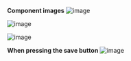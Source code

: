 **Component images**
![image](https://github.com/dev98reynaga/countryInformation/assets/108247670/57402f4c-d00c-4918-9cc1-3bc424d1a4c4)

![image](https://github.com/dev98reynaga/countryInformation/assets/108247670/2aa91c4f-4666-4ef6-ab99-49948071220c)

![image](https://github.com/dev98reynaga/countryInformation/assets/108247670/4033b0d1-3d1c-4a04-96fb-7b330002f67d)

**When pressing the save button**
![image](https://github.com/dev98reynaga/countryInformation/assets/108247670/c4a568b5-2d19-4e75-9055-1c7acf77865a)
